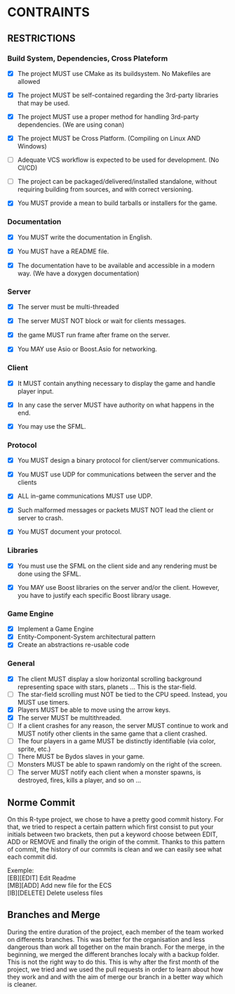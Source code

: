 # CONTRAINTS

## RESTRICTIONS

### Build System, Dependencies, Cross Plateform

- [x] The project MUST use CMake as its buildsystem. No Makefiles are allowed
- [X] The project MUST be self-contained regarding the 3rd-party libraries that may be used.
- [x] The project MUST use a proper method for handling 3rd-party dependencies. (We are using conan)
- [x] The project MUST be Cross Platform. (Compiling on Linux AND Windows)
- [ ] Adequate VCS workflow is expected to be used for development. (No CI/CD)
- [ ] The project can be packaged/delivered/installed standalone, without requiring building from sources,
and with correct versioning.
- [x] You MUST provide a mean to build tarballs or installers for the game.


### Documentation

- [x] You MUST write the documentation in English.
- [x] You MUST have a README file.
- [x] The documentation have to be available and accessible in a modern way. (We have a doxygen documentation)


### Server

- [X] The server must be multi-threaded
- [X] The server MUST NOT block or wait for clients messages.
- [x] the game MUST run frame after frame on the server.
- [X] You MAY use Asio or Boost.Asio for networking. 


### Client

- [X] It MUST contain anything necessary to display the game and handle player input.
- [X] In any case the server MUST have authority on what happens in the end.
- [x] You may use the SFML.


### Protocol

- [X] You MUST design a binary protocol for client/server communications.
- [x] You MUST use UDP for communications between the server and the clients
- [x] ALL in-game communications MUST use UDP.
- [X] Such malformed messages or packets MUST NOT lead the client or server to crash.
- [x] You MUST document your protocol.


### Libraries

- [X] You must use the SFML on the client side and any rendering must be done using the SFML.
- [X] You MAY use Boost libraries on the server and/or the client. However, you have to justify each specific Boost
library usage.


### Game Engine

- [x] Implement a Game Engine
- [X] Entity-Component-System architectural pattern
- [x] Create an abstractions re-usable code

### General

- [x] The client MUST display a slow horizontal scrolling background representing space with stars, planets ...
This is the star-field.
- [ ] The star-field scrolling must NOT be tied to the CPU speed. Instead, you MUST use timers.
- [x] Players MUST be able to move using the arrow keys.
- [x] The server MUST be multithreaded.
- [ ] If a client crashes for any reason, the server MUST continue to work and MUST notify other clients in the
same game that a client crashed.
- [ ] The four players in a game MUST be distinctly identifiable (via color, sprite, etc.)
- [ ] There MUST be Bydos slaves in your game.
- [ ] Monsters MUST be able to spawn randomly on the right of the screen.
- [ ] The server MUST notify each client when a monster spawns, is destroyed, fires, kills a player, and so
on ... 

## Norme Commit

On this R-type project, we chose to have a pretty good commit history. For that, we tried to respect a certain pattern which first consist to put your initials between two brackets, then put a keyword choose between EDIT, ADD or REMOVE and finally the origin of the commit. Thanks to this pattern of commit, the history of our commits is clean and we can easily see what each commit did.

Exemple:  
[EB][EDIT] Edit Readme  
[MB][ADD] Add new file for the ECS  
[IB][DELETE] Delete useless files  


## Branches and Merge

During the entire duration of the project, each member of the team worked on differents branches. This was better for the organisation and less dangerous than work all together on the main branch. For the merge, in the beginning, we merged the different branches localy with a backup folder. This is not the right way to do this. This is why after the first month of the project, we tried and we used the pull requests in order to learn about how they work and and with the aim of merge our branch in a better way which is cleaner.